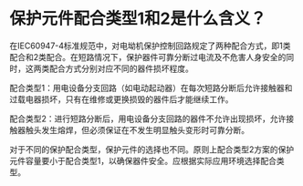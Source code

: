 # 保护元件配合类型1和2是什么含义？

在IEC60947-4标准规范中，对电坳机保护控制回路规定了两种配合方式，即1类配合和2类配合。在短路情况下，保护器件可靠分断过电流及不危害人身安全的同时，这两类配合方式分别对应不同的器件损坏程度。

配合类型1：用电设备分支回路（如电动起动器）在每次短路分断后允许接触器和过载电器损坏，只有在维修或更换损毁的器件后才能继续工作。

配合类型2：进行短路分断后，用电设备分支回路的器件不允许出现损坏，允许接触器触头发生熔焊，但必须保证在不发生明显触头变形时可靠分断。

对于不同的保护配合类型，保护元件的选择也不同。原则上配合类型2方案的保护元件容量要小于配合类型1，以确保器件安全。应根据实际应用环境选择配合类型。 

